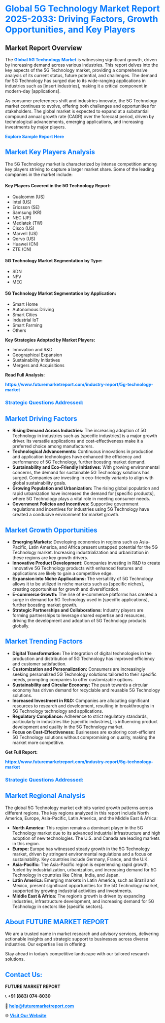 <h1 style="color: #007BFF;">Global 5G Technology Market Report 2025-2033: Driving Factors, Growth Opportunities, and Key Players</h1>

<section id="overview">
<h2>Market Report Overview</h2>
<p>The <a href="https://www.futuremarketreport.com/industry-report/5g-technology-market" style="color: #007BFF; text-decoration: none;"><strong>Global 5G Technology Market</strong></a> is witnessing significant growth, driven by increasing demand across various industries. This report delves into the key aspects of the 5G Technology market, providing a comprehensive analysis of its current status, future potential, and challenges. The demand for 5G Technology has surged due to its wide-ranging applications in industries such as [insert industries], making it a critical component in modern-day [applications].</p>
<p>As consumer preferences shift and industries innovate, the 5G Technology market continues to evolve, offering both challenges and opportunities for stakeholders. The global market is expected to expand at a substantial compound annual growth rate (CAGR) over the forecast period, driven by technological advancements, emerging applications, and increasing investments by major players.</p>
</section>

<section id="overview">
<p><a href="https://www.futuremarketreport.com/request-sample/reportId=45361" style="color: #007BFF; text-decoration: none;"><strong>Explore Sample Report Here</strong></a></p>
</section>

<section id="key-players">
<h2 style="color: #007BFF;">Market Key Players Analysis</h2>
<p>The 5G Technology market is characterized by intense competition among key players striving to capture a larger market share. Some of the leading companies in the market include:</p>
<h4>Key Players Covered in the 5G Technology Report:</h4>
<ul><li>Qualcomm (US)</li><li>Intel (US)</li><li>Ericsson (SE)</li><li>Samsung (KR)</li><li>NEC (JP)</li><li>Mediatek (TW)</li><li>Cisco (US)</li><li>Marvell (US)</li><li>Qorvo (US)</li><li>Huawei (CN)</li><li>ZTE (CN)</li></ul>
<h4>5G Technology Market Segmentation by Type:</h4>
<ul><li>SDN</li><li>NFV</li><li>MEC</li></ul>

<h4>5G Technology Market Segmentation by Application:</h4>
<ul><li>Smart Home</li><li>Autonomous Driving</li><li>Smart Cities</li><li>Industrial IoT</li><li>Smart Farming</li><li>Others</li></ul>
<p><strong>Key Strategies Adopted by Market Players:</strong></p>
<ul>
<li>Innovation and R&D</li>
<li>Geographical Expansion</li>
<li>Sustainability Initiatives</li>
<li>Mergers and Acquisitions</li>
</ul>
</section>

<section>
<p><strong>Read Full Analysis: </strong></p><a href="https://www.futuremarketreport.com/industry-report/5g-technology-market" style="color: #007BFF; text-decoration: none;"><strong>https://www.futuremarketreport.com/industry-report/5g-technology-market</strong></a>
<h3 style="color: #007BFF;">Strategic Questions Addressed:</h3>
</section>

<section id="driving-factors">
<h2 style="color: #007BFF;">Market Driving Factors</h2>
<ul>
<li><strong>Rising Demand Across Industries:</strong> The increasing adoption of 5G Technology in industries such as [specific industries] is a major growth driver. Its versatile applications and cost-effectiveness make it a preferred choice among manufacturers.</li>
<li><strong>Technological Advancements:</strong> Continuous innovations in production and application technologies have enhanced the efficiency and performance of 5G Technology, further boosting market demand.</li>
<li><strong>Sustainability and Eco-Friendly Initiatives:</strong> With growing environmental concerns, the demand for sustainable 5G Technology solutions has surged. Companies are investing in eco-friendly variants to align with global sustainability goals.</li>
<li><strong>Growing Population and Urbanization:</strong> The rising global population and rapid urbanization have increased the demand for [specific products], where 5G Technology plays a vital role in meeting consumer needs.</li>
<li><strong>Government Policies and Incentives:</strong> Supportive government regulations and incentives for industries using 5G Technology have created a conducive environment for market growth.</li>
</ul>
</section>

<section id="growth-opportunities">
<h2 style="color: #007BFF;">Market Growth Opportunities</h2>
<ul>
<li><strong>Emerging Markets:</strong> Developing economies in regions such as Asia-Pacific, Latin America, and Africa present untapped potential for the 5G Technology market. Increasing industrialization and urbanization in these regions are key growth drivers.</li>
<li><strong>Innovative Product Development:</strong> Companies investing in R&D to create innovative 5G Technology products with enhanced features and applications are likely to gain a competitive edge.</li>
<li><strong>Expansion into Niche Applications:</strong> The versatility of 5G Technology allows it to be utilized in niche markets such as [specific niches], creating opportunities for growth and diversification.</li>
<li><strong>E-commerce Growth:</strong> The rise of e-commerce platforms has created a surge in demand for 5G Technology used in [specific applications], further boosting market growth.</li>
<li><strong>Strategic Partnerships and Collaborations:</strong> Industry players are forming partnerships to leverage shared expertise and resources, driving the development and adoption of 5G Technology products globally.</li>
</ul>
</section>

<section id="trending-factors">
<h2 style="color: #007BFF;">Market Trending Factors</h2>
<ul>
<li><strong>Digital Transformation:</strong> The integration of digital technologies in the production and distribution of 5G Technology has improved efficiency and customer satisfaction.</li>
<li><strong>Customization and Personalization:</strong> Consumers are increasingly seeking personalized 5G Technology solutions tailored to their specific needs, prompting companies to offer customizable options.</li>
<li><strong>Sustainability and Circular Economy:</strong> The push towards a circular economy has driven demand for recyclable and reusable 5G Technology solutions.</li>
<li><strong>Increased Investment in R&D:</strong> Companies are allocating significant resources to research and development, resulting in breakthroughs in 5G Technology technology and applications.</li>
<li><strong>Regulatory Compliance:</strong> Adherence to strict regulatory standards, particularly in industries like [specific industries], is influencing product development and quality in the 5G Technology market.</li>
<li><strong>Focus on Cost-Effectiveness:</strong> Businesses are exploring cost-efficient 5G Technology solutions without compromising on quality, making the market more competitive.</li>
</ul>
</section>

<section>
<p><strong>Get Full Report: </strong></p><a href="https://www.futuremarketreport.com/industry-report/5g-technology-market" style="color: #007BFF; text-decoration: none;"><strong>https://www.futuremarketreport.com/industry-report/5g-technology-market</strong></a>
<h3 style="color: #007BFF;">Strategic Questions Addressed:</h3>
</section>


<section id="regional-analysis">
<h2 style="color: #007BFF;">Market Regional Analysis</h2>
<p>The global 5G Technology market exhibits varied growth patterns across different regions. The key regions analyzed in this report include North America, Europe, Asia-Pacific, Latin America, and the Middle East & Africa:</p>
<ul>
<li><strong>North America:</strong> This region remains a dominant player in the 5G Technology market due to its advanced industrial infrastructure and high adoption of new technologies. The U.S. and Canada are leading markets in this region.</li>
<li><strong>Europe:</strong> Europe has witnessed steady growth in the 5G Technology market, driven by stringent environmental regulations and a focus on sustainability. Key countries include Germany, France, and the U.K.</li>
<li><strong>Asia-Pacific:</strong> The Asia-Pacific region is experiencing rapid growth, fueled by industrialization, urbanization, and increasing demand for 5G Technology in countries like China, India, and Japan.</li>
<li><strong>Latin America:</strong> Emerging markets in Latin America, such as Brazil and Mexico, present significant opportunities for the 5G Technology market, supported by growing industrial activities and investments.</li>
<li><strong>Middle East & Africa:</strong> The region’s growth is driven by expanding industries, infrastructure development, and increasing demand for 5G Technology in sectors like [specific sectors].</li>
</ul>
</section>

<footer>
<h2 style="color: #007BFF;">About FUTURE MARKET REPORT</h2>
<p>We are a trusted name in market research and advisory services, delivering actionable insights and strategic support to businesses across diverse industries. Our expertise lies in offering:</p>

<p>Stay ahead in today’s competitive landscape with our tailored research solutions.</p>

<h2 style="color: #007BFF;">Contact Us:</h2>
<p><strong>FUTURE MARKET REPORT</strong></p>
<p>📞 <strong>+91 (883) 074-8030</strong></p>
<p>📧 <strong><a href="mailto:help@futuremarketreport.com" style="color: #007BFF;">help@futuremarketreport.com</a></strong></p>
<p>🌐 <strong><a href="https://www.futuremarketreport.com/" style="color: #007BFF;">Visit Our Website</a></strong></p>
</footer>